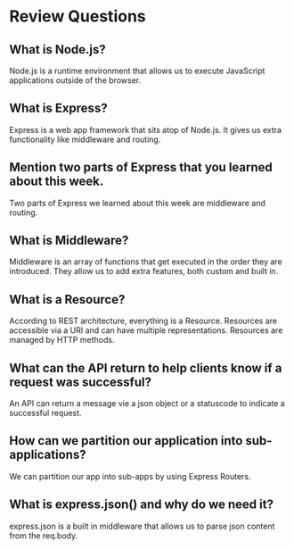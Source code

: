 # Review Questions

## What is Node.js?
Node.js is a runtime environment that allows us to execute JavaScript applications outside of the browser.
## What is Express?
Express is a web app framework that sits atop of Node.js. It gives us extra functionality like middleware and routing.  
## Mention two parts of Express that you learned about this week.
Two parts of Express we learned about this week are middleware and routing.
## What is Middleware?
Middleware is an array of functions that get executed in the order they are introduced.  They allow us to add extra features, both custom and built in.
## What is a Resource?
According to REST architecture, everything is a Resource.  Resources are accessible via a URI and can have multiple representations.  Resources are managed by HTTP methods.
## What can the API return to help clients know if a request was successful?
An API can return a message vie a json object or a statuscode to indicate a successful request.
## How can we partition our application into sub-applications?
We can partition our app into sub-apps by using Express Routers.
## What is express.json() and why do we need it?
express.json is a built in middleware that allows us to parse json content from the req.body.